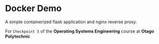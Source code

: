 # Docker Demo

A simple containerized flask application and nginx reverse proxy.

For `Checkpoint 5` of the **Operating Systems Engineering** course at **Otago Polytechnic**
